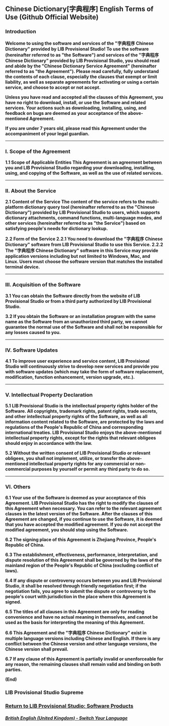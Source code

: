 ## Chinese Dictionary[字典程序] English Terms of Use (Github Official Website)
### Introduction
**Welcome to using the software and services of the "字典程序 Chinese Dictionary" provided by LIB Provisional Studio!
To use the software (hereinafter referred to as "the Software") and services of the "字典程序 Chinese Dictionary" provided by LIB Provisional Studio, you should read and abide by the "Chinese Dictionary Service Agreement" (hereinafter referred to as "the Agreement"). Please read carefully, fully understand the contents of each clause, especially the clauses that exempt or limit liability, as well as separate agreements for activating or using a certain service, and choose to accept or not accept.**

**Unless you have read and accepted all the clauses of this Agreement, you have no right to download, install, or use the Software and related services. Your actions such as downloading, installing, using, and feedback on bugs are deemed as your acceptance of the above-mentioned Agreement.**

**If you are under 7 years old, please read this Agreement under the accompaniment of your legal guardian.**

------------

### I. Scope of the Agreement
**1.1 Scope of Applicable Entities
This Agreement is an agreement between you and LIB Provisional Studio regarding your downloading, installing, using, and copying of the Software, as well as the use of related services.**

------------

### II. About the Service
**2.1 Content of the Service
The content of the service refers to the multi-platform dictionary query tool (hereinafter referred to as the "Chinese Dictionary") provided by LIB Provisional Studio to users, which supports dictionary attachments, command functions, multi-language modes, and other services (hereinafter referred to as "the Service") based on satisfying people's needs for dictionary lookup.**

**2.2 Form of the Service
2.2.1 You need to download the "字典程序 Chinese Dictionary" software from LIB Provisional Studio to use this Service.
2.2.2 The "字典程序 Chinese Dictionary" software in this Service may provide application versions including but not limited to Windows, Mac, and Linux. Users must choose the software version that matches the installed terminal device.**

------------

### III. Acquisition of the Software
**3.1 You can obtain the Software directly from the website of LIB Provisional Studio or from a third party authorized by LIB Provisional Studio.**

**3.2 If you obtain the Software or an installation program with the same name as the Software from an unauthorized third party, we cannot guarantee the normal use of the Software and shall not be responsible for any losses caused to you.**

------------

### IV. Software Updates
**4.1 To improve user experience and service content, LIB Provisional Studio will continuously strive to develop new services and provide you with software updates (which may take the form of software replacement, modification, function enhancement, version upgrade, etc.).**

------------

### V. Intellectual Property Declaration
**5.1 LIB Provisional Studio is the intellectual property rights holder of the Software. All copyrights, trademark rights, patent rights, trade secrets, and other intellectual property rights of the Software, as well as all information content related to the Software, are protected by the laws and regulations of the People's Republic of China and corresponding international treaties. LIB Provisional Studio enjoys the above-mentioned intellectual property rights, except for the rights that relevant obligees should enjoy in accordance with the law.**

**5.2 Without the written consent of LIB Provisional Studio or relevant obligees, you shall not implement, utilize, or transfer the above-mentioned intellectual property rights for any commercial or non-commercial purposes by yourself or permit any third party to do so.**

------------

### VI. Others
**6.1 Your use of the Software is deemed as your acceptance of this Agreement. LIB Provisional Studio has the right to modify the clauses of this Agreement when necessary. You can refer to the relevant agreement clauses in the latest version of the Software. After the clauses of this Agreement are changed, if you continue to use the Software, it is deemed that you have accepted the modified agreement. If you do not accept the modified agreement, you should stop using the Software.**

**6.2 The signing place of this Agreement is Zhejiang Province, People's Republic of China.**

**6.3 The establishment, effectiveness, performance, interpretation, and dispute resolution of this Agreement shall be governed by the laws of the mainland region of the People's Republic of China (excluding conflict of laws).**

**6.4 If any dispute or controversy occurs between you and LIB Provisional Studio, it shall be resolved through friendly negotiation first; if the negotiation fails, you agree to submit the dispute or controversy to the people's court with jurisdiction in the place where this Agreement is signed.**

**6.5 The titles of all clauses in this Agreement are only for reading convenience and have no actual meaning in themselves, and cannot be used as the basis for interpreting the meaning of this Agreement.**

**6.6 This Agreement and the "字典程序 Chinese Dictionary" exist in multiple language versions including Chinese and English. If there is any conflict between the Chinese version and other language versions, the Chinese version shall prevail.**

**6.7 If any clause of this Agreement is partially invalid or unenforceable for any reason, the remaining clauses shall remain valid and binding on both parties.**

**(End)**
### LIB Provisional Studio  Supreme

### [Return to LIB Provisional Studio: Software Products](Software)

##### [British English (United Kingdom) - Switch Your Language](https://libps.github.io/index.md)
